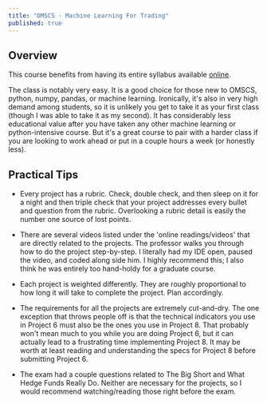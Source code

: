 ```yaml
---
title: "OMSCS - Machine Learning For Trading"
published: true
---
```


## Overview ##

This course benefits from having its entire syllabus available [online](https://quantsoftware.gatech.edu/Machine_Learning_for_Trading_Course).

The class is notably very easy. It is a good choice for those new to OMSCS, python, numpy, pandas, or machine learning. Ironically, it's also in very high demand among students, so it is unlikely you get to take it as your first class (though I was able to take it as my second). It has considerably less educational value after you have taken any other machine learning or python-intensive course. But it's a great course to pair with a harder class if you are looking to work ahead or put in a couple hours a week (or honestly less).

## Practical Tips ##
- Every project has a rubric. Check, double check, and then sleep on it for a night and then triple check that your project addresses every bullet and question from the rubric. Overlooking a rubric detail is easily the number one source of lost points.

- There are several videos listed under the 'online readings/videos' that are directly related to the projects. The professor walks you through how to do the project step-by-step. I literally had my IDE open, paused the video, and coded along side him. I highly recommend this; I also think he was entirely too hand-holdy for a graduate course.

- Each project is weighted differently. They are roughly proportional to how long it will take to complete the project. Plan accordingly.

- The requirements for all the projects are extremely cut-and-dry. The one exception that throws people off is that the technical indicators you use in Project 6 must also be the ones you use in Project 8. That probably won't mean much to you while you are doing Project 6, but it can actually lead to a frustrating time implementing Project 8. It may be worth at least reading and understanding the specs for Project 8 before submitting Project 6.

- The exam had a couple questions related to The Big Short and What Hedge Funds Really Do. Neither are necessary for the projects, so I would recommend watching/reading those right before the exam.